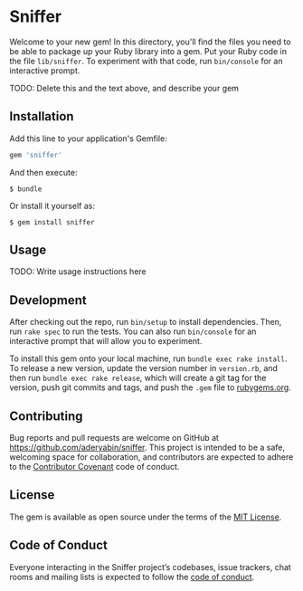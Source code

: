 # Sniffer

Welcome to your new gem! In this directory, you'll find the files you need to be able to package up your Ruby library into a gem. Put your Ruby code in the file `lib/sniffer`. To experiment with that code, run `bin/console` for an interactive prompt.

TODO: Delete this and the text above, and describe your gem

## Installation

Add this line to your application's Gemfile:

```ruby
gem 'sniffer'
```

And then execute:

    $ bundle

Or install it yourself as:

    $ gem install sniffer

## Usage

TODO: Write usage instructions here

## Development

After checking out the repo, run `bin/setup` to install dependencies. Then, run `rake spec` to run the tests. You can also run `bin/console` for an interactive prompt that will allow you to experiment.

To install this gem onto your local machine, run `bundle exec rake install`. To release a new version, update the version number in `version.rb`, and then run `bundle exec rake release`, which will create a git tag for the version, push git commits and tags, and push the `.gem` file to [rubygems.org](https://rubygems.org).

## Contributing

Bug reports and pull requests are welcome on GitHub at https://github.com/aderyabin/sniffer. This project is intended to be a safe, welcoming space for collaboration, and contributors are expected to adhere to the [Contributor Covenant](http://contributor-covenant.org) code of conduct.

## License

The gem is available as open source under the terms of the [MIT License](http://opensource.org/licenses/MIT).

## Code of Conduct

Everyone interacting in the Sniffer project’s codebases, issue trackers, chat rooms and mailing lists is expected to follow the [code of conduct](https://github.com/aderyabin/sniffer/blob/master/CODE_OF_CONDUCT.md).
